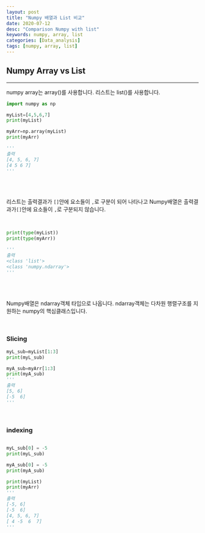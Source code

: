 ```yaml
---
layout: post
title: "Numpy 배열과 List 비교"
date: 2020-07-12
desc: "Comparison Numpy with list"
keywords: numpy, array, list
categories: [Data_analysis]
tags: [numpy, array, list]
---
```


## Numpy Array vs List

___

numpy array는 array()를 사용합니다. 리스트는 list()를 사용합니다. 
<br>

~~~python
import numpy as np

myList=[4,5,6,7]
print(myList)

myArr=np.array(myList)
print(myArr)

'''
출력
[4, 5, 6, 7]
[4 5 6 7]
'''
~~~
<br>
<br>

리스트는 출력결과가 `[]`안에 요소들이 `,`로 구분이 되어 나타나고 Numpy배열은 출력결과가`[]`안에 요소들이 `,`로 구분되지 않습니다. 

<br>

~~~python
print(type(myList))
print(type(myArr))

'''
출력
<class 'list'>
<class 'numpy.ndarray'>
'''
~~~
<br>
<br>

Numpy배열은 ndarray객체 타입으로 나옵니다. ndarray객체는 다차원 행렬구조를 지원하는 numpy의 핵심클래스입니다. 

<br>

### Slicing

~~~python
myL_sub=myList[1:3]
print(myL_sub)

myA_sub=myArr[1:3]
print(myA_sub)
'''
출력
[5, 6]
[-5  6]
'''
~~~

<br>

### indexing

~~~python

myL_sub[0] = -5
print(myL_sub)

myA_sub[0] = -5
print(myA_sub)

print(myList)
print(myArr)
'''
출력
[-5, 6]
[-5  6]
[4, 5, 6, 7]
[ 4 -5  6  7]
'''
~~~

